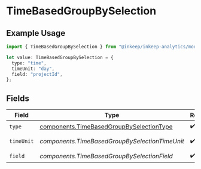 # TimeBasedGroupBySelection

## Example Usage

```typescript
import { TimeBasedGroupBySelection } from "@inkeep/inkeep-analytics/models/components";

let value: TimeBasedGroupBySelection = {
  type: "time",
  timeUnit: "day",
  field: "projectId",
};
```

## Fields

| Field                                                                                                | Type                                                                                                 | Required                                                                                             | Description                                                                                          |
| ---------------------------------------------------------------------------------------------------- | ---------------------------------------------------------------------------------------------------- | ---------------------------------------------------------------------------------------------------- | ---------------------------------------------------------------------------------------------------- |
| `type`                                                                                               | [components.TimeBasedGroupBySelectionType](../../models/components/timebasedgroupbyselectiontype.md) | :heavy_check_mark:                                                                                   | N/A                                                                                                  |
| `timeUnit`                                                                                           | *components.TimeBasedGroupBySelectionTimeUnit*                                                       | :heavy_check_mark:                                                                                   | Available Time Units                                                                                 |
| `field`                                                                                              | *components.TimeBasedGroupBySelectionField*                                                          | :heavy_check_mark:                                                                                   | N/A                                                                                                  |
